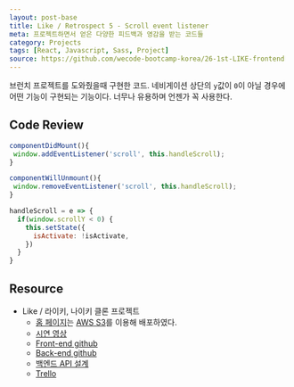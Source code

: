 ```yaml
---
layout: post-base
title: Like / Retrospect 5 - Scroll event listener
meta: 프로젝트하면서 얻은 다양한 피드백과 영감을 받는 코드들
category: Projects
tags: [React, Javascript, Sass, Project]
source: https://github.com/wecode-bootcamp-korea/26-1st-LIKE-frontend
---
```


브런치 프로젝트를 도와줬을때 구현한 코드. 네비게이션 상단의 `y`값이 `0`이 아닐 경우에 어떤 기능이 구현되는 기능이다. 너무나 유용하며 언젠가 꼭 사용한다.

## Code Review

```jsx
componentDidMount(){
 window.addEventListener('scroll', this.handleScroll);
}

componentWillUnmount(){
 window.removeEventListener('scroll', this.handleScroll);
}

handleScroll = e => {
  if(window.scrollY < 0) {
    this.setState({
      isActivate: !isActivate,
    })
  }
}
```

## Resource

- Like / 라이키, 나이키 클론 프로젝트
  - [홈 페이지](http://wecode26likeproject.s3-website.ap-northeast-2.amazonaws.com/)는 [AWS S3](https://aws.amazon.com/?nc2=h_lg)를 이용해 배포하였다.
  - [시연 영상](https://drive.google.com/file/d/1QfJUuwgZz7eYWqR9iYJ71wAxjD2XTrBy/view?usp=sharing)
  - [Front-end github](https://github.com/wecode-bootcamp-korea/26-1st-LIKE-frontend.git)
  - [Back-end github](https://github.com/wecode-bootcamp-korea/26-1st-LIKE-backend.git)
  - [백엔드 API 설계](https://www.notion.so/LIKE-34de3722ecbe46eabcd5669789a499b1)
  - [Trello](https://trello.com/b/b9cKMX5x/like-%ED%8C%80)
